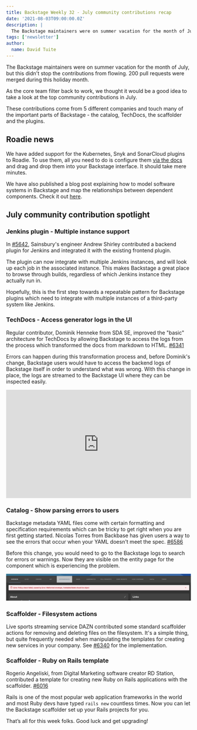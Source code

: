 ```yaml
---
title: Backstage Weekly 32 - July community contributions recap
date: '2021-08-03T09:00:00.0Z'
description: |
  The Backstage maintainers were on summer vacation for the month of July, but this didn't stop the contributions from flowing. 200 pull requests were merged during this holiday month.
tags: ['newsletter']
author:
  name: David Tuite
---
```


The Backstage maintainers were on summer vacation for the month of July, but this didn't stop the contributions from flowing. 200 pull requests were merged during this holiday month.

As the core team filter back to work, we thought it would be a good idea to take a look at the top community contributions in July.

These contributions come from 5 different companies and touch many of the important parts of Backstage - the catalog, TechDocs, the scaffolder and the plugins.

## Roadie news

We have added support for the Kubernetes, Snyk and SonarCloud plugins to Roadie. To use them, all you need to do is configure them [via the docs](https://roadie.io/docs/integrations/kubernetes/) and drag and drop them into your Backstage interface. It should take mere minutes.

We have also published a blog post explaining how to model software systems in Backstage and map the relationships between dependent components. Check it out [here](https://roadie.io/blog/modeling-software-backstage/).

## July community contribution spotlight

### Jenkins plugin - Multiple instance support

In [#5642](https://github.com/backstage/backstage/pull/5642), Sainsbury's engineer Andrew Shirley contributed a backend plugin for Jenkins and integrated it with the existing frontend plugin.

The plugin can now integrate with multiple Jenkins instances, and will look up each job in the associated instance. This makes Backstage a great place to browse through builds, regardless of which Jenkins instance they actually run in.

Hopefully, this is the first step towards a repeatable pattern for Backstage plugins which need to integrate with multiple instances of a third-party system like Jenkins.

### TechDocs - Access generator logs in the UI

Regular contributor, Dominik Henneke from SDA SE, improved the "basic" architecture for TechDocs by allowing Backstage to access the logs from the process which transformed the docs from markdown to HTML. [#6341](https://github.com/backstage/backstage/pull/6341)

Errors can happen during this transformation process and, before Dominik's change, Backstage users would have to access the backend logs of Backstage itself in order to understand what was wrong. With this change in place, the logs are streamed to the Backstage UI where they can be inspected easily.

<div style="padding:58.63% 0 0 0;position:relative;"><iframe src="https://player.vimeo.com/video/582510092?badge=0&amp;autopause=0&amp;player_id=0&amp;app_id=58479" frameborder="0" allow="autoplay; fullscreen; picture-in-picture" allowfullscreen style="position:absolute;top:0;left:0;width:100%;height:100%;" title="Log stream build failure"></iframe></div><script src="https://player.vimeo.com/api/player.js"></script>

### Catalog - Show parsing errors to users

Backstage metadata YAML files come with certain formatting and specification requirements which can be tricky to get right when you are first getting started. Nicolas Torres from Backbase has given users a way to see the errors that occur when your YAML doesn't meet the spec. [#6586](https://github.com/backstage/backstage/pull/6586)

Before this change, you would need to go to the Backstage logs to search for errors or warnings. Now they are visible on the entity page for the component which is experiencing the problem.

![an error message in Backstage which says that the entity could not be imported due to mis-formatted YAML](./entity-errors.png)

### Scaffolder - Filesystem actions

Live sports streaming service DAZN contributed some standard scaffolder actions for removing and deleting files on the filesystem. It's a simple thing, but quite frequently needed when manipulating the templates for creating new services in your company. See [#6340](https://github.com/backstage/backstage/pull/6340) for the implementation. 

### Scaffolder - Ruby on Rails template

Rogerio Angeliski, from Digital Marketing software creator RD Station, contributed a template for creating new Ruby on Rails applications with the scaffolder. [#6016](https://github.com/backstage/backstage/pull/6016)

Rails is one of the most popular web application frameworks in the world and most Ruby devs have typed `rails new` countless times. Now you can let the Backstage scaffolder set up your Rails projects for you.

That’s all for this week folks. Good luck and get upgrading!
